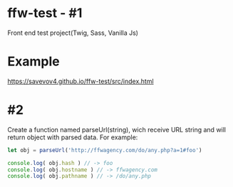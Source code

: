 # ffw-test - #1
Front end test project(Twig, Sass, Vanilla Js)
# Example
https://savevov4.github.io/ffw-test/src/index.html

# #2
Create a function named parseUrl(string), wich receive URL string and will return object with parsed data. For example:
```js
let obj = parseUrl('http://ffwagency.com/do/any.php?a=1#foo')

console.log( obj.hash ) // -> foo
console.log( obj.hostname ) // -> ffwagency.com
console.log( obj.pathname ) // -> /do/any.php
```
